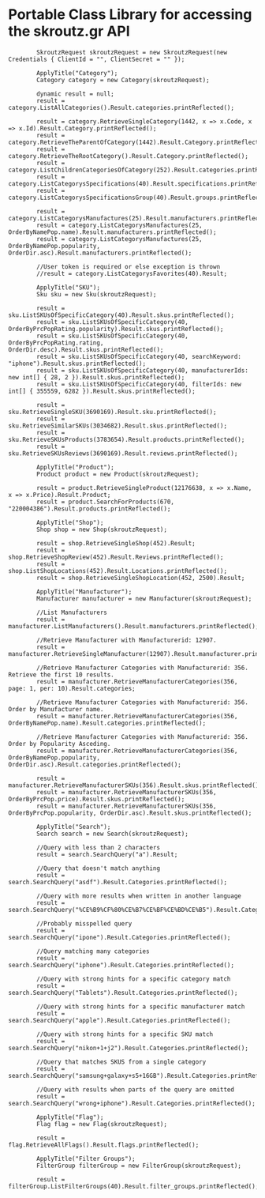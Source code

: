 # Portable Class Library for accessing the skroutz.gr API

            SkroutzRequest skroutzRequest = new SkroutzRequest(new Credentials { ClientId = "", ClientSecret = "" });
            
            ApplyTitle("Category");
            Category category = new Category(skroutzRequest);

            dynamic result = null;
            result = category.ListAllCategories().Result.categories.printReflected();

            result = category.RetrieveSingleCategory(1442, x => x.Code, x => x.Id).Result.Category.printReflected();
            result = category.RetrieveTheParentOfCategory(1442).Result.Category.printReflected();
            result = category.RetrieveTheRootCategory().Result.Category.printReflected();
            result = category.ListChildrenCategoriesOfCategory(252).Result.categories.printReflected();
            result = category.ListCategorysSpecifications(40).Result.specifications.printReflected();
            result = category.ListCategorysSpecificationsGroup(40).Result.groups.printReflected();

            result = category.ListCategorysManufactures(25).Result.manufacturers.printReflected();
            result = category.ListCategorysManufactures(25, OrderByNamePop.name).Result.manufacturers.printReflected();
            result = category.ListCategorysManufactures(25, OrderByNamePop.popularity, OrderDir.asc).Result.manufacturers.printReflected();

            //User token is required or else exception is thrown
            //result = category.ListCategorysFavorites(40).Result;

            ApplyTitle("SKU");
            Sku sku = new Sku(skroutzRequest);

            result = sku.ListSKUsOfSpecificCategory(40).Result.skus.printReflected();
            result = sku.ListSKUsOfSpecificCategory(40, OrderByPrcPopRating.popularity).Result.skus.printReflected();
            result = sku.ListSKUsOfSpecificCategory(40, OrderByPrcPopRating.rating, OrderDir.desc).Result.skus.printReflected();
            result = sku.ListSKUsOfSpecificCategory(40, searchKeyword: "iphone").Result.skus.printReflected();
            result = sku.ListSKUsOfSpecificCategory(40, manufacturerIds: new int[] { 28, 2 }).Result.skus.printReflected();
            result = sku.ListSKUsOfSpecificCategory(40, filterIds: new int[] { 355559, 6282 }).Result.skus.printReflected();

            result = sku.RetrieveSingleSKU(3690169).Result.sku.printReflected();
            result = sku.RetrieveSimilarSKUs(3034682).Result.skus.printReflected();
            result = sku.RetrieveSKUsProducts(3783654).Result.products.printReflected();
            result = sku.RetrieveSKUsReviews(3690169).Result.reviews.printReflected();

            ApplyTitle("Product");
            Product product = new Product(skroutzRequest);

            result = product.RetrieveSingleProduct(12176638, x => x.Name, x => x.Price).Result.Product;
            result = product.SearchForProducts(670, "220004386").Result.products.printReflected();

            ApplyTitle("Shop");
            Shop shop = new Shop(skroutzRequest);

            result = shop.RetrieveSingleShop(452).Result;
            result = shop.RetrieveShopReview(452).Result.Reviews.printReflected();
            result = shop.ListShopLocations(452).Result.Locations.printReflected();
            result = shop.RetrieveSingleShopLocation(452, 2500).Result;

            ApplyTitle("Manufacturer");
            Manufacturer manufacturer = new Manufacturer(skroutzRequest);

            //List Manufacturers 
            result = manufacturer.ListManufacturers().Result.manufacturers.printReflected();

            //Retrieve Manufacturer with Manufacturerid: 12907.
            result = manufacturer.RetrieveSingleManufacturer(12907).Result.manufacturer.printReflected();

            //Retrieve Manufacturer Categories with Manufacturerid: 356. Retrieve the first 10 results.
            result = manufacturer.RetrieveManufacturerCategories(356, page: 1, per: 10).Result.categories;

            //Retrieve Manufacturer Categories with Manufacturerid: 356. Order by Manufacturer name.
            result = manufacturer.RetrieveManufacturerCategories(356, OrderByNamePop.name).Result.categories.printReflected();

            //Retrieve Manufacturer Categories with Manufacturerid: 356. Order by Popularity Asceding.
            result = manufacturer.RetrieveManufacturerCategories(356, OrderByNamePop.popularity, OrderDir.asc).Result.categories.printReflected();

            result = manufacturer.RetrieveManufacturerSKUs(356).Result.skus.printReflected();
            result = manufacturer.RetrieveManufacturerSKUs(356, OrderByPrcPop.price).Result.skus.printReflected();
            result = manufacturer.RetrieveManufacturerSKUs(356, OrderByPrcPop.popularity, OrderDir.asc).Result.skus.printReflected();

            ApplyTitle("Search");
            Search search = new Search(skroutzRequest);

            //Query with less than 2 characters
            result = search.SearchQuery("a").Result;

            //Query that doesn't match anything
            result = search.SearchQuery("asdf").Result.Categories.printReflected();

            //Query with more results when written in another language
            result = search.SearchQuery("%CE%B9%CF%80%CE%B7%CE%BF%CE%BD%CE%B5").Result.Categories.printReflected();

            //Probably misspelled query
            result = search.SearchQuery("ipone").Result.Categories.printReflected();

            //Query matching many categories
            result = search.SearchQuery("iphone").Result.Categories.printReflected();

            //Query with strong hints for a specific category match
            result = search.SearchQuery("Tablets").Result.Categories.printReflected();

            //Query with strong hints for a specific manufacturer match
            result = search.SearchQuery("apple").Result.Categories.printReflected();

            //Query with strong hints for a specific SKU match
            result = search.SearchQuery("nikon+1+j2").Result.Categories.printReflected();

            //Query that matches SKUS from a single category
            result = search.SearchQuery("samsung+galaxy+s5+16GB").Result.Categories.printReflected();

            //Query with results when parts of the query are omitted
            result = search.SearchQuery("wrong+iphone").Result.Categories.printReflected();

            ApplyTitle("Flag");
            Flag flag = new Flag(skroutzRequest);

            result = flag.RetrieveAllFlags().Result.flags.printReflected();

            ApplyTitle("Filter Groups");
            FilterGroup filterGroup = new FilterGroup(skroutzRequest);

            result = filterGroup.ListFilterGroups(40).Result.filter_groups.printReflected();
